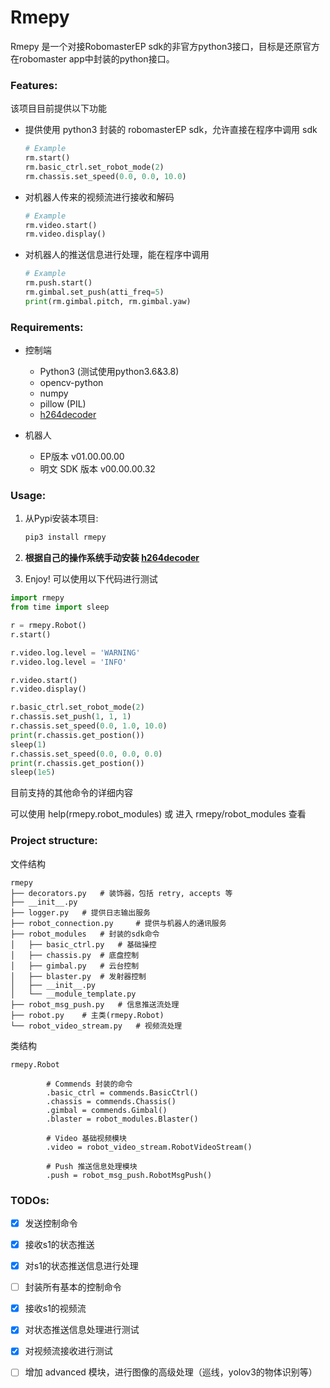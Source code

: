 # Rmepy

Rmepy 是一个对接RobomasterEP sdk的非官方python3接口，目标是还原官方在robomaster app中封装的python接口。



### Features:

该项目目前提供以下功能

- 提供使用 python3 封装的 robomasterEP sdk，允许直接在程序中调用 sdk

  ```python
  # Example
  rm.start()
  rm.basic_ctrl.set_robot_mode(2)
  rm.chassis.set_speed(0.0, 0.0, 10.0)
  ```

- 对机器人传来的视频流进行接收和解码

  ```python
  # Example
  rm.video.start()
  rm.video.display()
  ```
  
- 对机器人的推送信息进行处理，能在程序中调用

  ```python
  # Example
  rm.push.start()
  rm.gimbal.set_push(atti_freq=5)
  print(rm.gimbal.pitch, rm.gimbal.yaw)
  ```



### Requirements:

- 控制端
  - Python3 (测试使用python3.6&3.8)
  - opencv-python
  - numpy
  - pillow (PIL)
  - [h264decoder](https://github.com/dji-sdk/RoboMaster-SDK/tree/master/sample_code/RoboMasterEP/stream/decoder)

- 机器人
  - EP版本  v01.00.00.00
  - 明文 SDK 版本 v00.00.00.32



### Usage:

1. 从Pypi安装本项目:

   ```bash
   pip3 install rmepy
   ```

2. **根据自己的操作系统手动安装 [h264decoder](https://github.com/dji-sdk/RoboMaster-SDK/tree/master/sample_code/RoboMasterEP/stream/decoder)**

3. Enjoy! 可以使用以下代码进行测试


```python
import rmepy
from time import sleep

r = rmepy.Robot()
r.start()

r.video.log.level = 'WARNING'
r.video.log.level = 'INFO'

r.video.start()
r.video.display()

r.basic_ctrl.set_robot_mode(2)
r.chassis.set_push(1, 1, 1)
r.chassis.set_speed(0.0, 1.0, 10.0)
print(r.chassis.get_postion())
sleep(1)
r.chassis.set_speed(0.0, 0.0, 0.0)
print(r.chassis.get_postion())
sleep(1e5)
```

目前支持的其他命令的详细内容

可以使用 help(rmepy.robot_modules) 或 进入 rmepy/robot_modules 查看



### Project structure:

文件结构

```
rmepy
├── decorators.py	# 装饰器，包括 retry, accepts 等
├── __init__.py
├── logger.py	# 提供日志输出服务
├── robot_connection.py		# 提供与机器人的通讯服务
├── robot_modules	# 封装的sdk命令
│   ├── basic_ctrl.py	# 基础操控
│   ├── chassis.py	# 底盘控制
│   ├── gimbal.py	# 云台控制
│   ├── blaster.py	# 发射器控制
│   ├── __init__.py
│   └── __module_template.py
├── robot_msg_push.py	# 信息推送流处理
├── robot.py	# 主类(rmepy.Robot)
└── robot_video_stream.py	# 视频流处理
```

类结构

``` 
rmepy.Robot

        # Commends 封装的命令
        .basic_ctrl = commends.BasicCtrl()
        .chassis = commends.Chassis()
        .gimbal = commends.Gimbal()
        .blaster = robot_modules.Blaster()
        
        # Video 基础视频模块
        .video = robot_video_stream.RobotVideoStream()
        
        # Push 推送信息处理模块
        .push = robot_msg_push.RobotMsgPush()
```



### TODOs:

- [x]  发送控制命令
- [x]  接收s1的状态推送
- [x]  对s1的状态推送信息进行处理
- [ ]  封装所有基本的控制命令
- [x]  接收s1的视频流
- [x]  对状态推送信息处理进行测试
- [x] 对视频流接收进行测试
- [ ] 增加 advanced 模块，进行图像的高级处理（巡线，yolov3的物体识别等）

